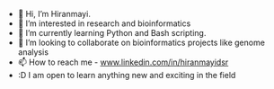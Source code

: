 - 👋 Hi, I’m Hiranmayi.
- 👀 I’m interested in research and bioinformatics
- 🌱 I’m currently learning Python and Bash scripting.
- 💞️ I’m looking to collaborate on bioinformatics projects like genome analysis
- 📫 How to reach me - www.linkedin.com/in/hiranmayidsr
-  :D I am open to learn anything new and exciting in the field
<!---
Hadesine/Hadesine is a ✨ special ✨ repository because its `README.md` (this file) appears on your GitHub profile.
You can click the Preview link to take a look at your changes.
--->
